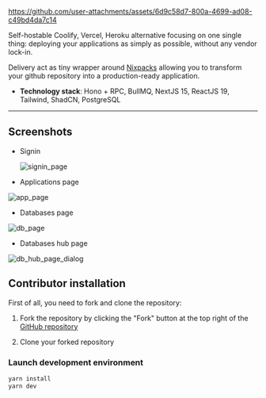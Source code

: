 https://github.com/user-attachments/assets/6d9c58d7-800a-4699-ad08-c49bd4da7c14

Self-hostable Coolify, Vercel, Heroku alternative focusing on one single thing:
deploying your applications as simply as possible, without any vendor lock-in.

Delivery act as tiny wrapper around [Nixpacks](https://nixpacks.com/docs)
allowing you to transform your github repository into a production-ready
application.

- **Technology stack**: Hono + RPC, BullMQ, NextJS 15, ReactJS 19, Tailwind, ShadCN, PostgreSQL

---

## Screenshots

* Signin
  
  ![signin_page](https://github.com/user-attachments/assets/13ae3ba5-de42-46e0-86d5-5619d894e599)

* Applications page

![app_page](https://github.com/user-attachments/assets/fcd90d7e-e9be-4f91-ac3a-dbffbddb2222)

* Databases page

![db_page](https://github.com/user-attachments/assets/afa59c16-dc72-41f5-b785-1504b4119e4c)

* Databases hub page

![db_hub_page_dialog](https://github.com/user-attachments/assets/db0f0cdd-8a1d-4912-9d22-0b91ea2c9631)

## Contributor installation

First of all, you need to fork and clone the repository:

1. Fork the repository by clicking the "Fork" button at the top right of the [GitHub repository](https://github.com/younes101020/delivery)

2. Clone your forked repository

### Launch development environment

```bash
yarn install
yarn dev
```

